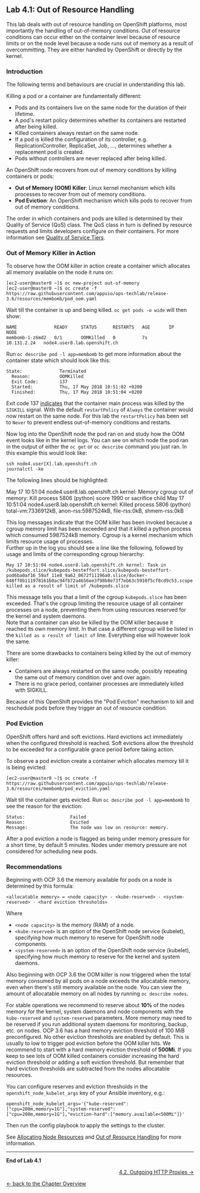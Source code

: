## Lab 4.1: Out of Resource Handling

This lab deals with out of resource handling on OpenShift platforms, most importantly the handling of out-of-memory conditions. Out of resource conditions can occur either on the container level because of resource limits or on the node level because a node runs out of memory as a result of overcommitting.
They are either handled by OpenShift or directly by the kernel.


### Introduction

The following terms and behaviours are crucial in understanding this lab.

Killing a pod or a container are fundamentally different:
* Pods and its containers live on the same node for the duration of their lifetime.
* A pod's restart policy determines whether its containers are restarted after being killed.
* Killed containers always restart on the same node.
* If a pod is killed the configuration of its controller, e.g. ReplicationController, ReplicaSet, Job, ..., determines whether a replacement pod is created.
* Pods without controllers are never replaced after being killed.

An OpenShift node recovers from out of memory conditions by killing containers or pods:
* **Out of Memory (OOM) Killer**: Linux kernel mechanism which kills processes to recover from out of memory conditions.
* **Pod Eviction**: An OpenShift mechanism which kills pods to recover from out of memory conditions.

The order in which containers and pods are killed is determined by their Quality of Service (QoS) class.
The QoS class in turn is defined by resource requests and limits developers configure on their containers.
For more information see [Quality of Service Tiers](https://docs.openshift.com/container-platform/3.6/dev_guide/compute_resources.html#quality-of-service-tiers).


### Out of Memory Killer in Action

To observe how the OOM killer in action create a container which allocates all memory available on the node it runs on:

```
[ec2-user@master0 ~]$ oc new-project out-of-memory
[ec2-user@master0 ~]$ oc create -f https://raw.githubusercontent.com/appuio/ops-techlab/release-3.6/resources/membomb/pod_oom.yaml
```

Wait till the container is up and being killed. `oc get pods -o wide` will then show:
```
NAME              READY     STATUS      RESTARTS   AGE       IP            NODE
membomb-1-z6md2   0/1       OOMKilled   0          7s        10.131.2.24   node4.user8.lab.openshift.ch
```

Run `oc describe pod -l app=membomb` to get more information about the container state which should look like this:
```
State:              Terminated
  Reason:           OOMKilled
  Exit Code:        137
  Started:          Thu, 17 May 2018 10:51:02 +0200
  Finished:         Thu, 17 May 2018 10:51:04 +0200
```

Exit code 137 [indicates](http://tldp.org/LDP/abs/html/exitcodes.html) that the container main process was killed by the `SIGKILL` signal.
With the default `restartPolicy` of `Always` the container would now restart on the same node. For this lab the `restartPolicy`
has been set to `Never` to prevent endless out-of-memory conditions and restarts.

Now log into the OpenShift node the pod ran on and study how the OOM event looks like in the kernel logs.
You can see on which node the pod ran in the output of either the `oc get` or `oc describe` command you just ran.
In this example this would look like:

```
ssh node4.user[X].lab.openshift.ch
journalctl -ke
```

The following lines should be highlighted:

May 17 10:51:04 node4.user8.lab.openshift.ch kernel: Memory cgroup out of memory: Kill process 5806 (python) score 1990 or sacrifice child
May 17 10:51:04 node4.user8.lab.openshift.ch kernel: Killed process 5806 (python) total-vm:7336912kB, anon-rss:5987524kB, file-rss:0kB, shmem-rss:0kB

This log messages indicate that the OOM killer has been invoked because a cgroup memory limit has been exceeded
and that it killed a python process which consumed 5987524kB memory. Cgroup is a kernel mechanism which limits
resource usage of processes.  
Further up in the log you should see a line like the following, followed by usage and limits of the corresponding cgroup hierarchy:

```
May 17 10:51:04 node4.user8.lab.openshift.ch kernel: Task in /kubepods.slice/kubepods-besteffort.slice/kubepods-besteffort-pod6ba0af16_59af_11e8_9a62_0672f11196a0.slice/docker-648ff0b111978161b0ac94fb72a4656ee3f98b8e73f7eb63c5910f5cf8cd9c53.scope killed as a result of limit of /kubepods.slice
```

This message tells you that a limit of the cgroup `kubepods.slice` has been exceeded. That's the cgroup
limiting the resource usage of all container processes on a node, preventing them from using resources
reserved for the kernel and system daemons.  
Note that a container can also be killed by the OOM killer because it reached its own memory limit. In that
case a different cgroup will be listed in the `killed as a result of limit of` line. Everything
else will however look the same.

There are some drawbacks to containers being killed by the out of memory killer:
* Containers are always restarted on the same node, possibly repeating the same out of memory condition over and over again.
* There is no grace period, container processes are immediately killed with SIGKILL.

Because of this OpenShift provides the "Pod Eviction" mechanism to kill and reschedule pods before they trigger
an out of resource condition.


### Pod Eviction

OpenShift offers hard and soft evictions. Hard evictions act immediately when the configured threshold is reached.
Soft evictions allow the threshold to be exceeded for a configurable grace period before taking action.

To observe a pod eviction create a container which allocates memory till it is being evicted:

```
[ec2-user@master0 ~]$ oc create -f https://raw.githubusercontent.com/appuio/ops-techlab/release-3.6/resources/membomb/pod_eviction.yaml
```

Wait till the container gets evicted. Run `oc describe pod -l app=membomb` to see the reason for the eviction:
```
Status:                 Failed
Reason:                 Evicted
Message:                The node was low on resource: memory.
```

After a pod eviction a node is flagged as being under memory pressure for a short time, by default 5 minutes.
Nodes under memory pressure are not considered for scheduling new pods.

### Recommendations

Beginning with OCP 3.6 the memory available for pods on a node is determined by this formula:
```
<allocatable memory> = <node capacity> - <kube-reserved> - <system-reserved> - <hard eviction thresholds>
```

Where
* `<node capacity>` is the memory (RAM) of a node.
* `<kube-reserved>` is an option of the OpenShift node service (kubelet), specifying how much memory to reserve for OpenShift node components.
* `<system-reserved>` is an option of the OpenShift node service (kubelet), specifying how much memory to reserve for the kernel and system daemons.

Also beginning with OCP 3.6 the OOM killer is now triggered when the total memory consumed by all pods on a node exceeds the
allocatable memory, even when there's still memory available on the node. You can view the amount of allocatable memory on all
nodes by running `oc describe nodes`.

For stable operations we recommend to reserve about **10%** of the nodes memory for the kernel, system daemons and node components 
with the `kube-reserved` and `system-reserved` parameters. More memory may need to be reserved if you run additional system
daemons for monitoring, backup, etc. on nodes.
OCP 3.6 has a hard memory eviction threshold of 100 MiB preconfigured. No other eviction thresholds are enabled by default.
This is usually to low to trigger pod eviction before the OOM killer hits. We recommend to start with a hard memory eviction
threshold of **500Mi**. If you keep to see lots of OOM killed containers consider increasing the hard eviction threshold or
adding a soft eviction threshold. But remember that hard eviction thresholds are subtracted from the nodes allocatable resources.

You can configure reserves and eviction thresholds in the `openshift_node_kubelet_args` key of your Ansible inventory, e.g.:

```
openshift_node_kubelet_args='{"kube-reserved":["cpu=200m,memory=1G"],"system-reserved":["cpu=200m,memory=1G"],"eviction-hard":["memory.available<500Mi"]}'
```

Then run the config playbook to apply the settings to the cluster.

See [Allocating Node Resources](https://docs.openshift.com/container-platform/3.6/admin_guide/allocating_node_resources.html)
and [Out of Resource Handling](https://docs.openshift.com/container-platform/3.6/admin_guide/out_of_resource_handling.html) for more information.

---

**End of Lab 4.1**

<p width="100px" align="right"><a href="42_outgoing_http_proxies.md">4.2. Outgoing HTTP Proxies →</a></p>

[← back to the Chapter Overview](40_configuration_best_practices.md)
